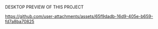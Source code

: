 DESKTOP PREVIEW OF THIS PROJECT

https://github.com/user-attachments/assets/65f9dadb-16d9-405e-b659-fd7a8ba70825

